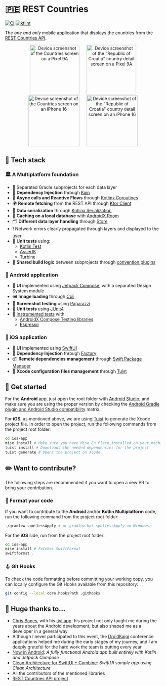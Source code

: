 # 🇵🇪 REST Countries

[![CI](https://github.com/razvanred/rest-countries-mobile/actions/workflows/ci.yml/badge.svg?branch=main)](https://github.com/razvanred/rest-countries-mobile/actions/workflows/ci.yml)
[![ktlint](https://img.shields.io/badge/ktlint%20code--style-%E2%9D%A4-FF4081)](https://pinterest.github.io/ktlint/)

The _one and only_ mobile application that displays the countries from the [REST Countries API](https://restcountries.com/).

<div align="center" style="margin:auto;vertical-align:middle;">
   <picture>
      <source media="(prefers-color-scheme: dark)" srcset="docs/assets/pixel9a-dark-countries-screen.png" />
      <source media="(prefers-color-scheme: light)" srcset="docs/assets/pixel9a-light-countries-screen.png" />
      <img alt="Device screenshot of the Countries screen on a Pixel 9A" src="docs/assets/pixel9a-light-countries-screen.png" width="160" hspace="10" />
   </picture>
   <picture>
      <source media="(prefers-color-scheme: dark)" srcset="docs/assets/pixel9a-dark-details-screen.png" />
      <source media="(prefers-color-scheme: light)" srcset="docs/assets/pixel9a-light-details-screen.png" />
      <img alt='Device screenshot of the "Republic of Croatia" country detail screen on a Pixel 9A' src="docs/assets/pixel9a-light-details-screen.png" width="160" hspace="10" />
   </picture>
   <picture>
      <source media="(prefers-color-scheme: dark)" srcset="docs/assets/iphone16-dark-countries-screen.png" />
      <source media="(prefers-color-scheme: light)" srcset="docs/assets/iphone16-light-countries-screen.png" />
      <img alt="Device screenshot of the Countries screen on an iPhone 16" src="docs/assets/iphone16-light-countries-screen.png" width="165" hspace="10" />
   </picture>
   <picture>
      <source media="(prefers-color-scheme: dark)" srcset="docs/assets/iphone16-dark-details-screen.png" />
      <source media="(prefers-color-scheme: light)" srcset="docs/assets/iphone16-light-details-screen.png" />
      <img alt='Device screenshot of the "Republic of Croatia" country detail screen on an iPhone 16' src="docs/assets/iphone16-light-details-screen.png" width="165" hspace="10" />
   </picture>
</div>

## 🌟 Tech stack

### 🏛️ A Multiplatform foundation

- 🛂 Separated Gradle subprojects for each data layer
- 💉 **Dependency Injection** through [Koin](https://github.com/InsertKoinIO/koin)
- 🌊 **Async calls and Reactive Flows** through [Kotlinx Coroutines](https://github.com/Kotlin/kotlinx.coroutines)
- 🌍 **Remote fetching** from the REST API through [Ktor Client](https://github.com/ktorio/ktor)
- 📄 **Data serialization** through [Kotlinx Serialization](https://github.com/Kotlin/kotlinx.serialization)
- 🍔 **Caching on a local database** with [AndroidX Room](https://developer.android.com/jetpack/androidx/releases/room)
- 🗂️ **Different data layer handling** through [Store](https://github.com/MobileNativeFoundation/Store)
- ❗️ Network errors clearly propagated through layers and displayed to the user
- 🧪 **Unit tests** using:
  - [Kotlin Test](https://kotlinlang.org/api/core/kotlin-test/)
  - [AssertK](https://github.com/willowtreeapps/assertk)
  - [Turbine](https://github.com/cashapp/turbine)
- 🧩 **Shared build logic** between subprojects through [convention plugins](https://docs.gradle.org/current/samples/sample_convention_plugins.html)

### 🤖 Android application

- 🎨 **UI** implemented using [Jetpack Compose](https://developer.android.com/compose), with a separated Design System module
- 🖼️ **Image loading** through [Coil](https://github.com/coil-kt/coil)
- 📸 **Screenshot testing** using [Paparazzi](https://github.com/cashapp/paparazzi)
- 🧪 **Unit tests** using [JUnit4](https://github.com/junit-team/junit4)
- 🦾 [Instrumented tests](https://developer.android.com/training/testing/instrumented-tests) with:
  - [AndroidX Compose Testing libraries](https://developer.android.com/develop/ui/compose/testing)
  - [Espresso](https://developer.android.com/training/testing/espresso)

### 🍎 iOS application

- 🎨 **UI** implemented using [SwiftUI](https://developer.apple.com/swiftui/)
- 💉 **Dependency Injection** through [Factory](https://github.com/hmlongco/Factory)
- 📦 **Remote dependencies management** through [Swift Package Manager](https://github.com/swiftlang/swift-package-manager)
- 🧰 **Xcode configuration files management** through [Tuist](https://github.com/tuist/tuist)

## 🚀 Get started

For the **Android** app, just open the root folder with [Android Studio](https://developer.android.com/studio), and make sure you are using the proper version by checking the [Android Gradle plugin and Android Studio compatibility](https://developer.android.com/build/releases/gradle-plugin#android_gradle_plugin_and_android_studio_compatibility) matrix.

For **iOS**, as mentioned above, we are using [Tuist](https://github.com/tuist/tuist) to generate the Xcode project file. In order to open the project, run the following commands from the project root folder:

```zsh
cd ios-app
mise install # Make sure you have Mise En Place installed on your machine
tuist install # Downloads the needed dependencies for the project
tuist generate # Opens the project on Xcode
```

## ✏️ Want to contribute?

The following steps are recommended if you want to open a new PR to bring your contribution.

### 🧼 Format your code

If you want to contribute to the **Android** and/or **Kotlin Multiplatform** code, run the following command from the project root folder:

```bash
./gradlew spotlessApply # or gradlew.bat spotlessApply on Windows
```

For the **iOS** side, run from the project root folder:

```bash
cd ios-app
mise install # Fetches SwiftFormat
swiftformat .
```

### 🪝 Git Hooks

To check the code formatting before committing your working copy, you can locally configure the Git Hooks available from this repository:

```bash
git config --local core.hooksPath .githooks
```

## 💟 Huge thanks to…

- [Chris Banes](https://chrisbanes.me/), with his [tivi.app](https://github.com/chrisbanes/tivi): his project not only taught me during the years
    about the Android development, but also shaped me as a developer in a general way
- Although I never participated to this event, the [DroidKaigi](https://github.com/DroidKaigi) conference applications helped me
    during the early stages of my journey, and I am deeply grateful for the hard work the team is putting every year
- [Now in Android](https://github.com/android/nowinandroid): _A fully functional Android app built entirely with Kotlin and Jetpack Compose_
- [Clean Architecture for SwiftUI + Combine](https://github.com/nalexn/clean-architecture-swiftui/): _SwiftUI sample app using Clean Architecture_
- All the contributors of the mentioned libraries
- [REST Countries API project](https://gitlab.com/restcountries/restcountries)

